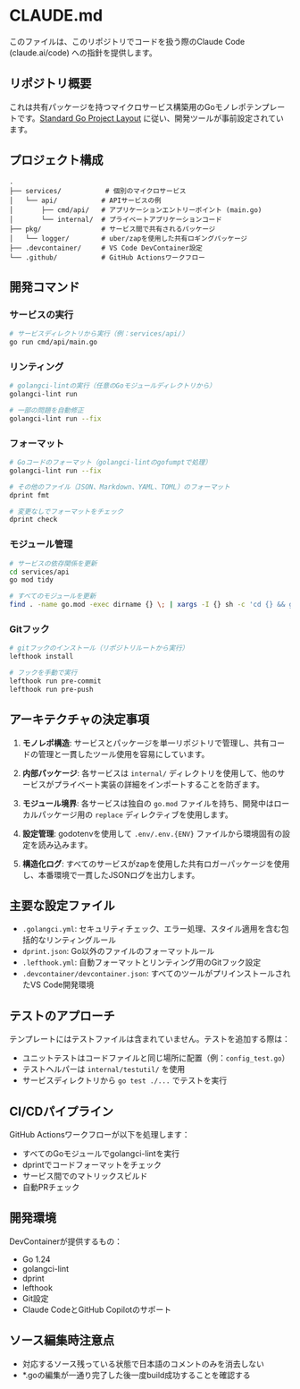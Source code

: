 # CLAUDE.md

このファイルは、このリポジトリでコードを扱う際のClaude Code (claude.ai/code) への指針を提供します。

## リポジトリ概要

これは共有パッケージを持つマイクロサービス構築用のGoモノレポテンプレートです。[Standard Go Project Layout](https://github.com/golang-standards/project-layout) に従い、開発ツールが事前設定されています。

## プロジェクト構成

```text
.
├── services/           # 個別のマイクロサービス
│   └── api/           # APIサービスの例
│       ├── cmd/api/   # アプリケーションエントリーポイント (main.go)
│       └── internal/  # プライベートアプリケーションコード
├── pkg/               # サービス間で共有されるパッケージ
│   └── logger/        # uber/zapを使用した共有ロギングパッケージ
├── .devcontainer/     # VS Code DevContainer設定
└── .github/           # GitHub Actionsワークフロー
```

## 開発コマンド

### サービスの実行

```bash
# サービスディレクトリから実行（例：services/api/）
go run cmd/api/main.go
```

### リンティング

```bash
# golangci-lintの実行（任意のGoモジュールディレクトリから）
golangci-lint run

# 一部の問題を自動修正
golangci-lint run --fix
```

### フォーマット

```bash
# Goコードのフォーマット（golangci-lintのgofumptで処理）
golangci-lint run --fix

# その他のファイル（JSON、Markdown、YAML、TOML）のフォーマット
dprint fmt

# 変更なしでフォーマットをチェック
dprint check
```

### モジュール管理

```bash
# サービスの依存関係を更新
cd services/api
go mod tidy

# すべてのモジュールを更新
find . -name go.mod -exec dirname {} \; | xargs -I {} sh -c 'cd {} && go mod tidy'
```

### Gitフック

```bash
# gitフックのインストール（リポジトリルートから実行）
lefthook install

# フックを手動で実行
lefthook run pre-commit
lefthook run pre-push
```

## アーキテクチャの決定事項

1. **モノレポ構造**: サービスとパッケージを単一リポジトリで管理し、共有コードの管理と一貫したツール使用を容易にしています。

2. **内部パッケージ**: 各サービスは `internal/` ディレクトリを使用して、他のサービスがプライベート実装の詳細をインポートすることを防ぎます。

3. **モジュール境界**: 各サービスは独自の `go.mod` ファイルを持ち、開発中はローカルパッケージ用の `replace` ディレクティブを使用します。

4. **設定管理**: godotenvを使用して `.env/.env.{ENV}` ファイルから環境固有の設定を読み込みます。

5. **構造化ログ**: すべてのサービスがzapを使用した共有ロガーパッケージを使用し、本番環境で一貫したJSONログを出力します。

## 主要な設定ファイル

- `.golangci.yml`: セキュリティチェック、エラー処理、スタイル適用を含む包括的なリンティングルール
- `dprint.json`: Go以外のファイルのフォーマットルール
- `.lefthook.yml`: 自動フォーマットとリンティング用のGitフック設定
- `.devcontainer/devcontainer.json`: すべてのツールがプリインストールされたVS Code開発環境

## テストのアプローチ

テンプレートにはテストファイルは含まれていません。テストを追加する際は：

- ユニットテストはコードファイルと同じ場所に配置（例：`config_test.go`）
- テストヘルパーは `internal/testutil/` を使用
- サービスディレクトリから `go test ./...` でテストを実行

## CI/CDパイプライン

GitHub Actionsワークフローが以下を処理します：

- すべてのGoモジュールでgolangci-lintを実行
- dprintでコードフォーマットをチェック
- サービス間でのマトリックスビルド
- 自動PRチェック

## 開発環境

DevContainerが提供するもの：

- Go 1.24
- golangci-lint
- dprint
- lefthook
- Git設定
- Claude CodeとGitHub Copilotのサポート

## ソース編集時注意点

- 対応するソース残っている状態で日本語のコメントのみを消去しない
- *.goの編集が一通り完了した後一度build成功することを確認する
